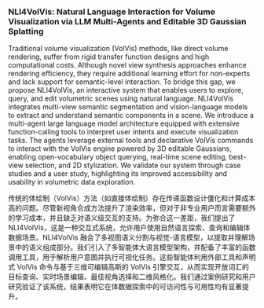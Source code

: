 ### NLI4VolVis: Natural Language Interaction for Volume Visualization via LLM Multi-Agents and Editable 3D Gaussian Splatting

Traditional volume visualization (VolVis) methods, like direct volume rendering, suffer from rigid transfer function designs and high computational costs. Although novel view synthesis approaches enhance rendering efficiency, they require additional learning effort for non-experts and lack support for semantic-level interaction. To bridge this gap, we propose NLI4VolVis, an interactive system that enables users to explore, query, and edit volumetric scenes using natural language. NLI4VolVis integrates multi-view semantic segmentation and vision-language models to extract and understand semantic components in a scene. We introduce a multi-agent large language model architecture equipped with extensive function-calling tools to interpret user intents and execute visualization tasks. The agents leverage external tools and declarative VolVis commands to interact with the VolVis engine powered by 3D editable Gaussians, enabling open-vocabulary object querying, real-time scene editing, best-view selection, and 2D stylization. We validate our system through case studies and a user study, highlighting its improved accessibility and usability in volumetric data exploration.

传统的体绘制（VolVis）方法（如直接体绘制）存在传递函数设计僵化和计算成本高的问题。尽管新视角合成方法提升了渲染效率，但对于非专业用户而言需要额外的学习成本，并且缺乏对语义级交互的支持。为弥合这一差距，我们提出了 NLI4VolVis，这是一种交互式系统，允许用户使用自然语言探索、查询和编辑体数据场景。NLI4VolVis 融合了多视图语义分割与视觉-语言模型，以提取并理解场景中的语义组成部分。我们引入了多智能体大语言模型架构，并配备了丰富的函数调用工具，用于解析用户意图并执行可视化任务。这些智能体利用外部工具和声明式 VolVis 命令与基于三维可编辑高斯的 VolVis 引擎交互，从而实现开放词汇的目标查询、实时场景编辑、最佳视角选择和二维风格化。我们通过案例研究和用户研究验证了该系统，结果表明它在体数据探索中的可访问性与可用性均有显著提升。
